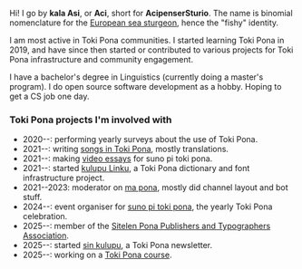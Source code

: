 ---
---

Hi! I go by **kala Asi**, or **Aci**, short for **AcipenserSturio**. The name is binomial nomenclature for the [European sea sturgeon](https://en.wikipedia.org/wiki/European_sea_sturgeon), hence the "fishy" identity.

I am most active in Toki Pona communities. I started learning Toki Pona in 2019, and have since then started or contributed to various projects for Toki Pona infrastructure and community engagement.

I have a bachelor's degree in Linguistics (currently doing a master's program). I do open source software development as a hobby. Hoping to get a CS job one day.

### Toki Pona projects I'm involved with

* 2020--: performing yearly surveys about the use of Toki Pona.
* 2021--: writing [songs in Toki Pona](https://www.youtube.com/playlist?list=PLeCE5N29ioyXO6acBRFhQUoeCR21fzIvX), mostly translations.
* 2021--: making [video essays](https://www.youtube.com/playlist?list=PLeCE5N29ioyUoVgcTwcQofSlx2qqiZWQC) for suno pi toki pona.
* 2021--: started [kulupu Linku](https://discord.gg/A3ZPqnHHsy), a Toki Pona dictionary and font infrastructure project.
* 2021--2023: moderator on [ma pona](https://discord.gg/6zkugJFU4x), mostly did channel layout and bot stuff.
* 2024--: event organiser for [suno pi toki pona](https://suno.pona.la), the yearly Toki Pona celebration.
* 2025--: member of the [Sitelen Pona Publishers and Typographers Association](https://sitelenpona.org/).
* 2025--: started [sin kulupu](https://sin-kulupu.pona.la/), a Toki Pona newsletter.
* 2025--: working on a [Toki Pona course](https://acipensersturio.github.io/toki-pona-101/).
